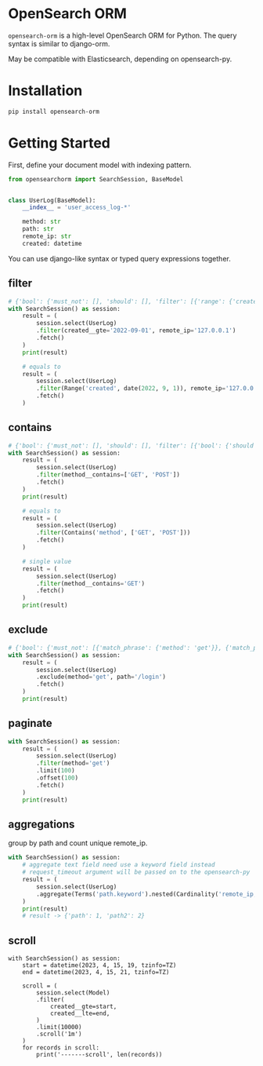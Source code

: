 # OpenSearch ORM
`opensearch-orm` is a high-level OpenSearch ORM for Python. The query syntax is similar to django-orm.

May be compatible with Elasticsearch, depending on opensearch-py.


# Installation
``` bash
pip install opensearch-orm
```


# Getting Started

First, define your document model with indexing pattern.
``` python
from opensearchorm import SearchSession, BaseModel


class UserLog(BaseModel):
    __index__ = 'user_access_log-*'

    method: str
    path: str
    remote_ip: str
    created: datetime
```


You can use django-like syntax or typed query expressions together.
## filter
``` python
# {'bool': {'must_not': [], 'should': [], 'filter': [{'range': {'created': {'gte': '2022-09-01'}}}, {'match_phrase': {'remote_ip': '127.0.0.1'}}]}}        
with SearchSession() as session:
    result = (
        session.select(UserLog)
        .filter(created__gte='2022-09-01', remote_ip='127.0.0.1')
        .fetch()
    )
    print(result)

    # equals to
    result = (
        session.select(UserLog)
        .filter(Range('created', date(2022, 9, 1)), remote_ip='127.0.0.1')
        .fetch()
    )
```
## contains
``` python
# {'bool': {'must_not': [], 'should': [], 'filter': [{'bool': {'should': [{'match_phrase': {'method': 'GET'}}, {'match_phrase': {'method': 'POST'}}], 'minimum_should_match': 1}}]}}      
with SearchSession() as session:
    result = (
        session.select(UserLog)
        .filter(method__contains=['GET', 'POST'])
        .fetch()
    )
    print(result)

    # equals to
    result = (
        session.select(UserLog)
        .filter(Contains('method', ['GET', 'POST']))
        .fetch()
    )

    # single value
    result = (
        session.select(UserLog)
        .filter(method__contains='GET')
        .fetch()
    )
    print(result)
```

## exclude
``` python
# {'bool': {'must_not': [{'match_phrase': {'method': 'get'}}, {'match_phrase': {'path': '/login'}}], 'should': [], 'filter': []}}
with SearchSession() as session:
    result = (
        session.select(UserLog)
        .exclude(method='get', path='/login')
        .fetch()
    )
    print(result)
```


## paginate
``` python
with SearchSession() as session:
    result = (
        session.select(UserLog)
        .filter(method='get')
        .limit(100)
        .offset(100)
        .fetch()
    )
    print(result)
```

## aggregations
group by path and count unique remote_ip.

``` python
with SearchSession() as session:
    # aggregate text field need use a keyword field instead
    # request_timeout argument will be passed on to the opensearch-py
    result = (
        session.select(UserLog)
        .aggregate(Terms('path.keyword').nested(Cardinality('remote_ip,keyword')), request_timeout=300)
    )
    print(result)
    # result -> {'path': 1, 'path2': 2}
```

## scroll
```
with SearchSession() as session:
    start = datetime(2023, 4, 15, 19, tzinfo=TZ)
    end = datetime(2023, 4, 15, 21, tzinfo=TZ)

    scroll = (
        session.select(Model)
        .filter(
            created__gte=start,
            created__lte=end,
        )
        .limit(10000)
        .scroll('1m')
    )
    for records in scroll:
        print('-------scroll', len(records))
```